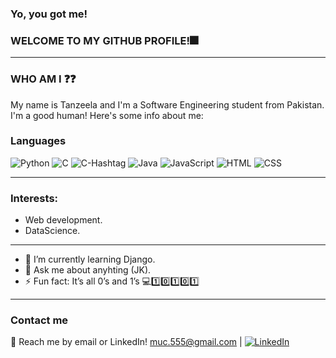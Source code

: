 ### Yo, you got me!
### WELCOME TO MY GITHUB PROFILE!🎆

_________________________________________________________________________________________________________________________________________________________________________________

### WHO AM I ❓❓
My name is Tanzeela and I'm a Software Engineering student from Pakistan. I'm a good human! Here's some info about me:

### Languages
![Python](https://img.shields.io/badge/-Python-000?&logo=Python)
![C](https://img.shields.io/badge/-C-000?&logo=C)
![C-Hashtag](https://img.shields.io/badge/-CSharp-000?&logo=CSharp)
![Java](https://img.shields.io/badge/-Java-000?&logo=Java)
![JavaScript](https://img.shields.io/badge/-JavaScript-000?&logo=JavaScript)
![HTML](https://img.shields.io/badge/-HTML-000?logo=HTML5)
![CSS](https://img.shields.io/badge/-CSS3-000?logo=CSS3)
_________________________________________________________________________________________________________________________________________________________________________________

### Interests:
- Web development.
- DataScience.
_________________________________________________________________________________________________________________________________________________________________________________

- 🌱 I’m currently learning Django. 
- 💬 Ask me about anyhting (JK).
- ⚡ Fun fact: It’s all 0’s and 1’s 💻1️⃣0️⃣1️⃣0️⃣1️⃣

_________________________________________________________________________________________________________________________________________________________________________________

### Contact me

💬 Reach me by email or LinkedIn! muc.555@gmail.com | 
[![LinkedIn](https://img.shields.io/badge/LinkedIn-000?logo=linkedin)](https://www.linkedin.com/in/tanzeela-s-083950208/)
